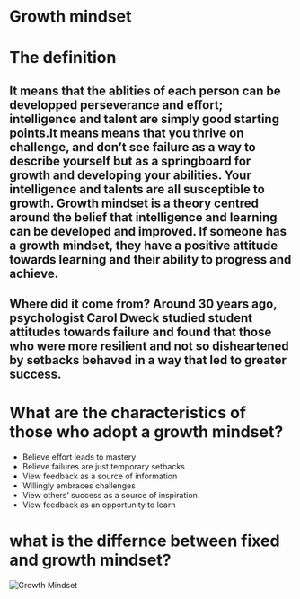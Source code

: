 

# Growth mindset


# The definition

## It means that the ablities of each person can be developped perseverance and effort; intelligence and talent are simply good starting points.It means means that you thrive on challenge, and don’t see failure as a way to describe yourself but as a springboard for growth and developing your abilities. Your intelligence and talents are all susceptible to growth. Growth mindset is a theory centred around the belief that intelligence and learning can be developed and improved. If someone has a growth mindset, they have a positive attitude towards learning and their ability to progress and achieve.


## Where did it come from? Around 30 years ago, psychologist Carol Dweck studied student attitudes towards failure and found that those who were more resilient and not so disheartened by setbacks behaved in a way that led to greater success.



# What are the characteristics of those who adopt a growth mindset?

- Believe effort leads to mastery
- Believe failures are just temporary setbacks
- View feedback as a source of information
- Willingly embraces challenges
- View others’ success as a source of inspiration
- View feedback as an opportunity to learn



# what is the differnce between fixed and growth mindset?


![Growth Mindset](https://assets.website-files.com/5e61c61d7b1e830be9d1c47a/5f6d8ebab07a96ab7f5feebf_Growth%20vs%20Fixed%20Mindset%20Infographic.png)














